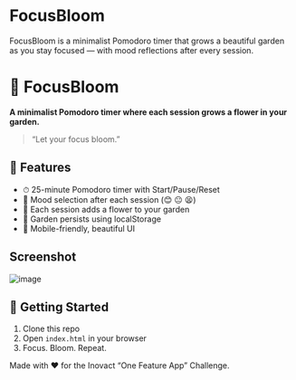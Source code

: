 # FocusBloom
FocusBloom is a minimalist Pomodoro timer that grows a beautiful garden as you stay focused — with mood reflections after every session.

# 🌸 FocusBloom

**A minimalist Pomodoro timer where each session grows a flower in your garden.**

> “Let your focus bloom.”

## 🌟 Features

- ⏱ 25-minute Pomodoro timer with Start/Pause/Reset
- 🌼 Mood selection after each session (😊 😐 😫)
- 🌿 Each session adds a flower to your garden
- 🧠 Garden persists using localStorage
- 📱 Mobile-friendly, beautiful UI
  
## Screenshot 
![image](https://github.com/user-attachments/assets/cea0754f-444b-4637-a281-e43770902e69)


## 🚀 Getting Started

1. Clone this repo
2. Open `index.html` in your browser
3. Focus. Bloom. Repeat.


Made with ❤️ for the Inovact “One Feature App” Challenge.
